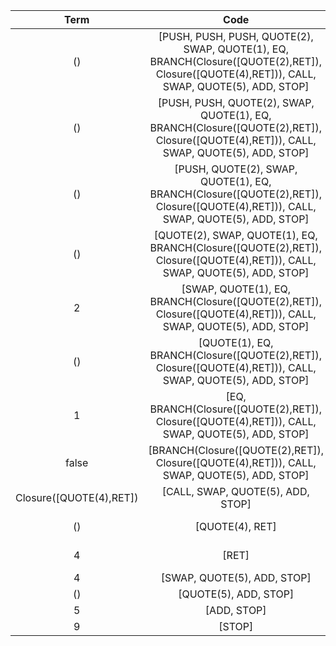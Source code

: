 | Term | Code | Stack |
|:-:|:-:|:-:|
| () | [PUSH, PUSH, PUSH, QUOTE(2), SWAP, QUOTE(1), EQ, BRANCH(Closure([QUOTE(2),RET]), Closure([QUOTE(4),RET])), CALL, SWAP, QUOTE(5), ADD, STOP] | [] |
| () | [PUSH, PUSH, QUOTE(2), SWAP, QUOTE(1), EQ, BRANCH(Closure([QUOTE(2),RET]), Closure([QUOTE(4),RET])), CALL, SWAP, QUOTE(5), ADD, STOP] | [()] |
| () | [PUSH, QUOTE(2), SWAP, QUOTE(1), EQ, BRANCH(Closure([QUOTE(2),RET]), Closure([QUOTE(4),RET])), CALL, SWAP, QUOTE(5), ADD, STOP] | [(), ()] |
| () | [QUOTE(2), SWAP, QUOTE(1), EQ, BRANCH(Closure([QUOTE(2),RET]), Closure([QUOTE(4),RET])), CALL, SWAP, QUOTE(5), ADD, STOP] | [(), (), ()] |
| 2 | [SWAP, QUOTE(1), EQ, BRANCH(Closure([QUOTE(2),RET]), Closure([QUOTE(4),RET])), CALL, SWAP, QUOTE(5), ADD, STOP] | [(), (), ()] |
| () | [QUOTE(1), EQ, BRANCH(Closure([QUOTE(2),RET]), Closure([QUOTE(4),RET])), CALL, SWAP, QUOTE(5), ADD, STOP] | [2, (), ()] |
| 1 | [EQ, BRANCH(Closure([QUOTE(2),RET]), Closure([QUOTE(4),RET])), CALL, SWAP, QUOTE(5), ADD, STOP] | [2, (), ()] |
| false | [BRANCH(Closure([QUOTE(2),RET]), Closure([QUOTE(4),RET])), CALL, SWAP, QUOTE(5), ADD, STOP] | [(), ()] |
| Closure([QUOTE(4),RET]) | [CALL, SWAP, QUOTE(5), ADD, STOP] | [(), ()] |
| () | [QUOTE(4), RET] | [Closure([SWAP,QUOTE(5),ADD,STOP]), ()] |
| 4 | [RET] | [Closure([SWAP,QUOTE(5),ADD,STOP]), ()] |
| 4 | [SWAP, QUOTE(5), ADD, STOP] | [()] |
| () | [QUOTE(5), ADD, STOP] | [4] |
| 5 | [ADD, STOP] | [4] |
| 9 | [STOP] | [] |
